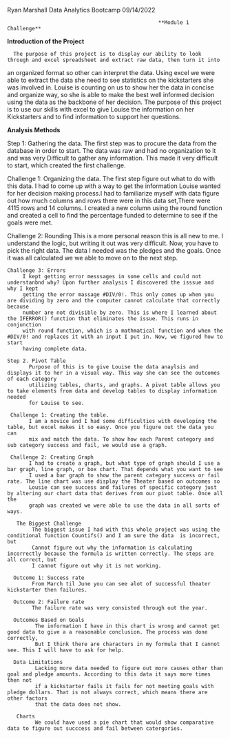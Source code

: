 Ryan Marshall 
Data Analytics Bootcamp
09/14/2022

            
            
                                                     **Module 1 Challenge**
                                                     

**Introduction of the Project**

      The purpose of this project is to display our ability to look through and excel spreadsheet and extract raw data, then turn it into 
an organized format so other can interpret the data. Using excel we were able to extract the data she need to see statistics on the kickstarters
she was involved in. Louise is counting on us to show her the data in concise and organize way, so she is able to make the best well informed 
decision using the data as the backbone of her decision. The purpose of this project is to use our skills with excel to give Louise the information 
on her Kickstarters and to find information to support her questions.

**Analysis Methods**

   Step 1: Gathering the data.
         The first step was to procure the data from the database in order to start. The data was raw and had no organization to it and was very
      Difficult to gather any information. This made it very difficult to start, which created the first challenge.
      
   Challenge 1: Organizing the data.
         The first step figure out what to do with this data. I had to come up with a way to get the information Louise wanted for her decision
         making process.I had to familiarize myself with data figure out how much columns and rows there were in this data set,There were 4115 rows
         and 14 columns. I created a new column using the round function and created a cell to find the percentage funded to determine to see if the
         goals were met.
         
   Challenge 2: Rounding
         This is a more personal reason this is all new to me. I understand the logic, but writing it out was very difficult. Now, you have to pick 
         the right data. The data I needed was the pledges and the goals. Once it was all calculated we we able to move on to the next step.
         
    Challenge 3: Errors
         I kept getting error messsages in some cells and could not understanbnd why? Upon further analysis I discovered the isssue and why I kept
         getting the error massage #DIV/0!. This only comes up when you are dividing by zero and the computer cannot calculate that correctly because
         number are not divisible by zero. This is where I learned about the IFERROR() function that eliminates the issue. This runs in conjunction
         with round function, which is a mathmatical function and when the #DIV/0! and replaces it with an input I put in. Now, we figured how to start
         having complete data.
         
    Step 2. Pivot Table
           Purpose of this is to give Louise the data anaylsis and displays it to her in a visual way. This way she can see the outcomes of each category
           utilizing tables, charts, and graphs. A pivot table allows you to take elements from data and develop tables to display information needed 
           for Louise to see.
           
     Challenge 1: Creating the table.
           I am a novice and I had some difficulties with developing the table, but excel makes it so easy. Once you figure out the data you can
           mix and match the data. To show how each Parent category and sub category success and fail, we would use a graph.
           
     Challenge 2: Creating Graph
           I had to create a graph, but what type of graph should I use a bar graph, line graph, or box chart. That depends what you want to see 
           I used a bar graph to show the parent category success or fail rate. The line chart was use display the Theater based on outcomes so 
           Lousie can see success and failures of specific category just by altering our chart data that derives from our pivot table. Once all the 
           graph was created we were able to use the data in all sorts of ways.
           
       The Biggest Challenge 
            The biggest issue I had with this whole project was using the conditional function Countifs() and I am sure the data  is incorrect, but 
            Cannot figure out why the information is calculating incorrectly because the formula is written correctly. The steps are all correct, but
            I cannot figure out why it is not working.
            
      Outcome 1: Success rate
            From March til June you can see alot of successful theater kickstarter then failures.
            
      Outcome 2: Failure rate
            The failure rate was very consisted through out the year.
            
      Outcomes Based on Goals
             The information I have in this chart is wrong and cannot get good data to give a a reasonable conclusion. The process was done correctly,
             But I think there are characters in my formula that I cannot see. This I will have to ask for help.
             
      Data Limitations
             Lacking more data needed to figure out more causes other than goal and pledge amounts. According to this data it says more times then not 
             if a kickstarter fails it fails for not meeting goals with pledge dollars. That is not always correct, which means there are other factors
             that the data does not show.
             
       Charts
             We could have used a pie chart that would show comparative data to figure out succcess and fail between catergories.
           
        
        
      

<!---
Marshallcode08/Marshallcode08 is a ✨ special ✨ repository because its `README.md` (this file) appears on your GitHub profile.
You can click the Preview link to take a look at your changes.
--->
